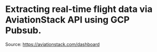 # Extracting real-time flight data via AviationStack API using GCP Pubsub.


Source: https://aviationstack.com/dashboard
